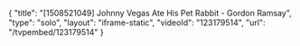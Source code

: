 {
    "title": "[1508521049] Johnny Vegas Ate His Pet Rabbit - Gordon Ramsay",
    "type": "solo",
    "layout": "iframe-static",
    "videoId": "123179514",
    "url": "\/tvpembed\/123179514"
}